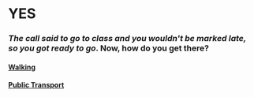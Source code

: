 # YES

### _The call said to go to class and you wouldn't be marked late, so you got ready to go_. Now, **how** do you get there?

#### [Walking](/opt1walk.md)
#### [Public Transport](/opt1pt.md)